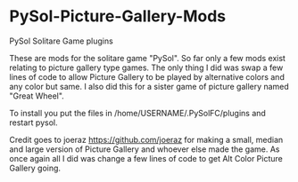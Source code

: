 # PySol-Picture-Gallery-Mods
PySol Solitare Game plugins

These are mods for the solitare game "PySol".
So far only a few mods exist relating to picture gallery type games. The only thing I did was swap a few lines of code to allow 
Picture Gallery to be played by alternative colors and any color but same. I also did this for a sister game of picture gallery 
named "Great Wheel".


To install you put the files in /home/USERNAME/.PySolFC/plugins and restart pysol.


Credit goes to joeraz
https://github.com/joeraz
for making a small, median and large version of Picture Gallery and whoever else made the game. As once again all I did was change a few lines of code to get Alt Color Picture Gallery going.
